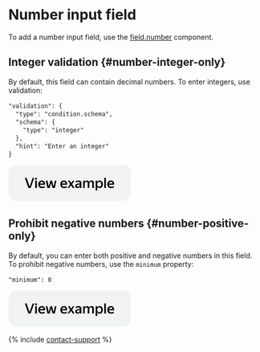 # Number input field

To add a number input field, use the [field.number](../reference/field.number.md) component.


## Integer validation {#number-integer-only}

By default, this field can contain decimal numbers. To enter integers, use validation:

```
"validation": {
  "type": "condition.schema",
  "schema": {
    "type": "integer"
  },
  "hint": "Enter an integer"
}
```


[![image](../_images/buttons/view-example.svg)](https://ya.cc/t/ly07NbGi3ttExb)


## Prohibit negative numbers {#number-positive-only}

By default, you can enter both positive and negative numbers in this field. To prohibit negative numbers, use the `minimum` property:

```
"minimum": 0
```


[![image](../_images/buttons/view-example.svg)](https://ya.cc/t/-jTT88IN3ttEyM)

{% include [contact-support](../_includes/contact-support.md) %}